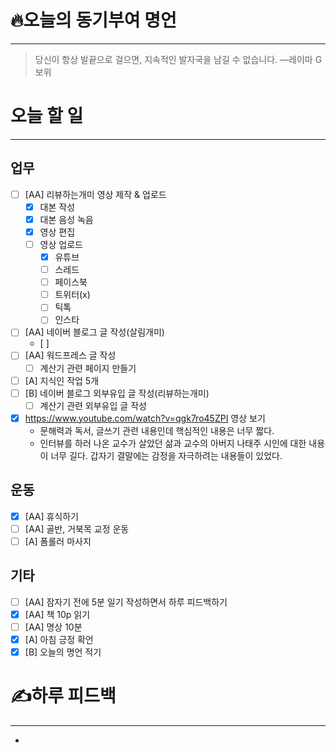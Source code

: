 # 🔥오늘의 동기부여 명언

---
>당신이 항상 발끝으로 걸으면, 지속적인 발자국을 남길 수 없습니다.
>—레이마 G보위

# 오늘 할 일
---
## 업무
- [ ] [AA] 리뷰하는개미 영상 제작 & 업로드
	- [x] 대본 작성
	- [x] 대본 음성 녹음
	- [x] 영상 편집
	- [ ] 영상 업로드
		- [x] 유튜브
		- [ ] 스레드
		- [ ] 페이스북
		- [ ] 트위터(x)
		- [ ] 틱톡
		- [ ] 인스타
- [ ] [AA] 네이버 블로그 글 작성(살림개미)
	- [ ] 
- [ ] [AA] 워드프레스 글 작성
	- [ ] 계산기 관련 페이지 만들기
- [ ] [A] 지식인 작업 5개
- [ ] [B] 네이버 블로그 외부유입 글 작성(리뷰하는개미)
	- [ ] 계산기 관련 외부유입 글 작성
- [x] https://www.youtube.com/watch?v=qgk7ro45ZPI 영상 보기
	- 문해력과 독서, 글쓰기 관련 내용인데 핵심적인 내용은 너무 짧다.
	- 인터뷰를 하러 나온 교수가 살았던 삶과 교수의 아버지 나태주 시인에 대한 내용이 너무 길다. 갑자기 결말에는 감정을 자극하려는 내용들이 있었다.

## 운동
- [x] [AA] 휴식하기
- [ ] [AA] 골반, 거북목 교정 운동
- [ ] [A] 폼롤러 마사지

## 기타
- [ ] [AA] 잠자기 전에 5분 일기 작성하면서 하루 피드백하기
- [x] [AA] 책 10p 읽기
- [ ] [AA] 명상 10분
- [x] [A] 아침 긍정 확언
- [x] [B] 오늘의 명언 적기

# ✍하루 피드백
---
- 